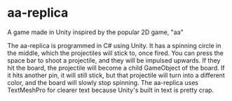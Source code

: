 # aa-replica
A game made in Unity inspired by the popular 2D game, "aa"

The aa-replica is programmed in C# using Unity. It has a spinning circle in the middle, which the projectiles will stick to, once fired. 
You can press the space bar to shoot a projectile, and they will be impulsed upwards. If they hit the board, the projectile will become a child GameObject of the board.
If it hits another pin, it will still stick, but that projectile will turn into a different color, and the board will slowly stop spinning. 
The aa-replica uses TextMeshPro for clearer text because Unity's built in text is pretty crap.
